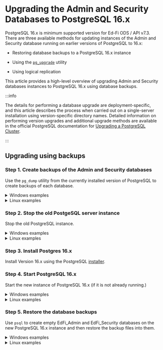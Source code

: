 # Upgrading the Admin and Security Databases to PostgreSQL 16.x

PostgreSQL 16.x is minimum supported version for Ed-Fi ODS / API v7.3. There are
three available methods for updating instances of the Admin and Security
database running on earlier versions of PostgreSQL to 16.x:

* Restoring database backups to a PostgreSQL 16.x instance

* Using the [`pg_upgrade`](https://www.postgresql.org/docs/16/pgupgrade.html)
utility

* Using logical replication

This article provides a high-level overview of upgrading Admin and Security
databases instances to PostgreSQL 16.x using database backups.

:::info

The details for performing a database upgrade are deployment-specific, and this
 article describes the process when carried out on a single-server installation
using version-specific directory names. Detailed information on performing
version upgrades and additional upgrade methods are available in the official
PostgreSQL documentation for [Upgrading a PostgreSQL
Cluster](https://www.postgresql.org/docs/16/upgrading.html#UPGRADING).

:::

## Upgrading using backups

### Step 1. Create backups of the Admin and Security databases

Use the `pg_dump` utility from the currently installed version of PostgreSQL to
create backups of each database.

<details>
<summary>Windows examples</summary>

```none
C:\Program Files\PostgreSQL\<old_version>\bin\pg_dump.exe -U pgadmin -d EdFi_Admin -f EdFi_Admin_backup.sql
```

```none
C:\Program Files\PostgreSQL\<old_version>\bin\pg_dump.exe -U pgadmin -d EdFi_Security -f EdFi_Security_backup.sql
```

</details>

<details>
<summary>Linux examples</summary>

```none
/usr/pgsql-<old version>/bin/pg_dump -U pgadmin -d EdFi_Admin --create -f EdFi_Admin_backup.sql
```

```none
/usr/pgsql-<old version>/bin/pg_dump --create -U pgadmin -d EdFi_Security --create -f EdFi_Security_backup.sql
```

</details>

### Step 2. Stop the old PostgeSQL server instance

Stop the old PostgreSQL instance.

<details>
<summary>Windows examples</summary>

```none
C:\Program Files\PostgreSQL\<old_version>\bin\pg_ctl -D "C:\Program Files\PostgreSQL\<old_version>\data" stop
```

</details>

<details>
<summary>Linux examples</summary>

```none
/usr/pgsql-<old version>/bin/pg_ctl -D <old PGDATA directory> stop
```

</details>

### Step 3. Install Postgres 16.x

Install Version 16.x using the
PostgreSQL [installer](https://www.enterprisedb.com/downloads/postgres-postgresql-downloads).

### Step 4. Start PostgreSQL 16.x

Start the new instance of PostgreSQL 16.x (if it is not already running.)

<details>
<summary>Windows examples</summary>

```none
C:\Program Files\PostgreSQL\16\bin\pg_ctl -D "C:\Program Files\PostgreSQL\16\data" start
```

</details>

<details>
<summary>Linux examples</summary>

```none
/usr/pgsql-16/bin/pg_ctl -D <new PGDATA directory> start
```

</details>

### Step 5. Restore the database backups

Use `psql` to create empty EdFi_Admin and EdFi_Security databases on the new
PostgreSQL 16.x instance and then restore the backup files into them.

<details>
<summary>Windows examples</summary>

```none
C:\Program Files\PostgreSQL\16\bin\psql -U pgadmin -c 'create database EdFi_Admin;'
```

```none
C:\Program Files\PostgreSQL\16\bin\psql -U pgadmin -c 'create database EdFi_Security;'
```

```none
C:\Program Files\PostgreSQL\16\bin\psql -U pgadmin -d EdFi_Admin < EdFi_Admin_backup.sql
```

```none
C:\Program Files\PostgreSQL\16\bin\psql -U pgadmin -d EdFi_Security < EdFi_Security_backup.sql
```

</details>

<details>
<summary>Linux examples</summary>

```none
/usr/pgsql-16/bin/psql -U pgadmin -c 'create database EdFi_Security;'
```

```none
/usr/pgsql-16/bin/psql -U pgadmin -c 'create database EdFi_Admin;'
```

```none
/usr/pgsql-16/bin/psql -U pgadmin -d EdFi_Admin < EdFi_Admin_backup.sql
```

```none
/usr/pgsql-16/bin/psql -U pgadmin -d EdFi_Security < EdFi_Security_backup.sql
```

</details>
